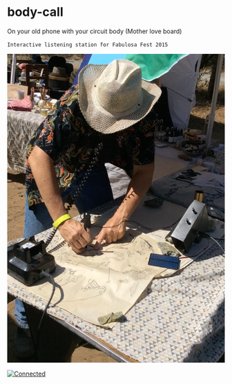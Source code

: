 # body-call
On your old phone with your circuit body (Mother love board)

	Interactive listening station for Fabulosa Fest 2015

![Complete the Circuit](_assets/body-call.png)

[![Connected](_assets/body-call2.gif)](https://github.com/kerbyferris/body-call/_assets/body-call2.m4v?raw=true)